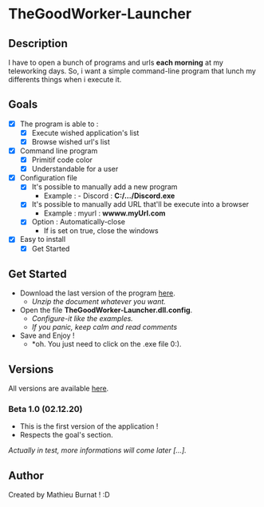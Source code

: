 # TheGoodWorker-Launcher
## Description
I have to open a bunch of programs and urls **each morning** at my teleworking days.
So, i want a simple command-line program that lunch my differents things when i execute it.

## Goals
- [x] The program is able to :
    - [x] Execute wished application's list
    - [x] Browse wished url's list
- [x] Command line program
    - [x] Primitif code color 
    - [X] Understandable for a user
- [x] Configuration file
    - [x] It's possible to manually add a new program
        - Example : - Discord : **C:/.../Discord.exe**
    - [x] It's possible to manually add URL that'll be execute into a browser
        - Example : myurl : **wwww.myUrl.com**
    - [x] Option : Automatically-close
        - If is set on true, close the windows
- [x] Easy to install
    - [x] Get Started

## Get Started
- Download the last version of the program [here](https://github.com/MathieuBurnat/TheGoodWorker-Launcher/tree/dev/installer).
    - *Unzip the document whatever you want.*
- Open the file **TheGoodWorker-Launcher.dll.config**.
    - *Configure-it like the examples.*
    - *If you panic, keep calm and read comments*
- Save and Enjoy  !
    - *oh. You just need to click on the .exe file 0:).

## Versions 
All versions are available [here](https://github.com/MathieuBurnat/TheGoodWorker-Launcher/tree/dev/installer).

### Beta 1.0 (02.12.20)
- This is the first version of the application !
- Respects the goal's section.

*Actually in test, more informations will come later [...].*

## Author
Created by Mathieu Burnat ! :D